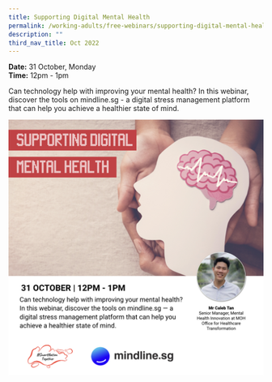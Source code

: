 ```yaml
---
title: Supporting Digital Mental Health
permalink: /working-adults/free-webinars/supporting-digital-mental-health/
description: ""
third_nav_title: Oct 2022
---
```

**Date:** 31 October, Monday
<br> **Time:** 12pm - 1pm

Can technology help with improving your mental health? In this webinar, discover the tools on mindline.sg - a digital stress management platform that can help you achieve a healthier state of mind. 

![Free webinar on supporting digital mental health for working adults](/images/oct%202022/wa_31%20oct.jpeg)